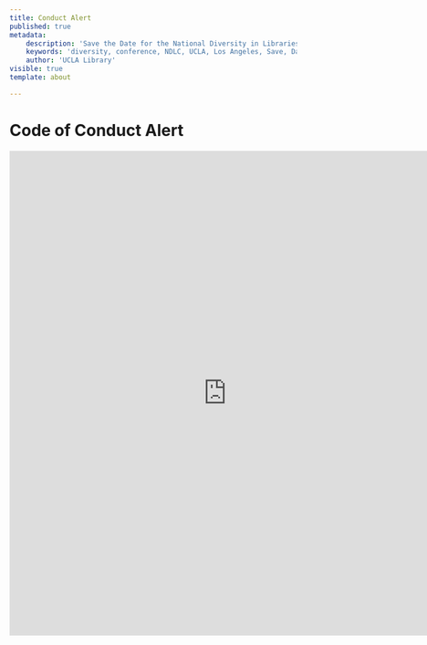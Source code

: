 ```yaml
---
title: Conduct Alert
published: true
metadata:
    description: 'Save the Date for the National Diversity in Libraries Conference (NDLC) 2016 UCLA, Los Angeles, California where library staff discuss issues relating to diversity.'
    keywords: 'diversity, conference, NDLC, UCLA, Los Angeles, Save, Date, national, 2016, what is diversity, diversity committee, conduct, behavior, code'
    author: 'UCLA Library'
visible: true
template: about

---
```

# Code of Conduct Alert

<iframe src="https://docs.google.com/forms/d/e/1FAIpQLSc2054tqnO2E_FwLIuSrpQoHWGkoZLdlyRC_Fx9pYZZd9YLrA/viewform?embedded=true#start=embed" width="760" height="850" frameborder="0" marginheight="0" marginwidth="0">Loading...</iframe>